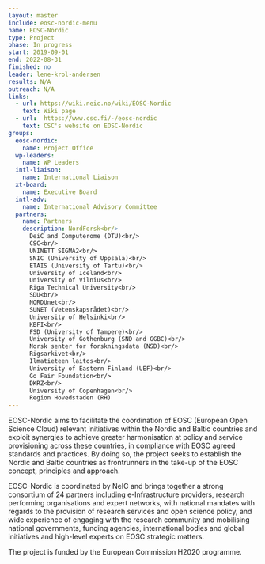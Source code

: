 ```yaml
---
layout: master
include: eosc-nordic-menu
name: EOSC-Nordic
type: Project
phase: In progress
start: 2019-09-01
end: 2022-08-31
finished: no
leader: lene-krol-andersen
results: N/A
outreach: N/A
links:
  - url: https://wiki.neic.no/wiki/EOSC-Nordic
    text: Wiki page
  - url:  https://www.csc.fi/-/eosc-nordic
    text: CSC's website on EOSC-Nordic
groups:
  eosc-nordic:
    name: Project Office
  wp-leaders:
    name: WP Leaders
  intl-liaison:
    name: International Liaison
  xt-board:
    name: Executive Board
  intl-adv:
    name: International Advisory Committee
  partners:
    name: Partners
    description: NordForsk<br/>
      DeiC and Computerome (DTU)<br/>
      CSC<br/>
      UNINETT SIGMA2<br/>
      SNIC (University of Uppsala)<br/>
      ETAIS (University of Tartu)<br/>
      University of Iceland<br/>
      University of Vilnius<br/>
      Riga Technical University<br/>
      SDU<br/>
      NORDUnet<br/>
      SUNET (Vetenskapsrådet)<br/>
      University of Helsinki<br/>
      KBFI<br/>
      FSD (University of Tampere)<br/>
      University of Gothenburg (SND and GGBC)<br/>
      Norsk senter for forskningsdata (NSD)<br/>
      Rigsarkivet<br/>
      Ilmatieteen laitos<br/>
      University of Eastern Finland (UEF)<br/>
      Go Fair Foundation<br/>
      DKRZ<br/>
      University of Copenhagen<br/>
      Region Hovedstaden (RH)
---
```

EOSC-Nordic aims to facilitate the coordination of EOSC (European Open Science Cloud) relevant initiatives within the Nordic and Baltic countries and exploit synergies to achieve greater harmonisation at policy and service provisioning across these countries, in compliance with EOSC agreed standards and practices. By doing so, the project seeks to establish the Nordic and Baltic countries as frontrunners in the take-up of the EOSC concept, principles and approach.

EOSC-Nordic is coordinated by NeIC and brings together a strong consortium of 24 partners including e-Infrastructure providers, research performing organisations and expert networks, with national mandates with regards to the provision of research services and open science policy, and wide experience of engaging with the research community and mobilising national governments, funding agencies, international bodies and global initiatives and high-level experts on EOSC strategic matters.

The project is funded by the European Commission H2020 programme.
